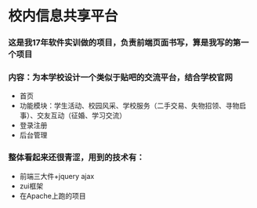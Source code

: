# 校内信息共享平台
### 这是我17年软件实训做的项目，负责前端页面书写，算是我写的第一个项目
### 内容：为本学校设计一个类似于贴吧的交流平台，结合学校官网
   - 首页
   - 功能模块：学生活动、校园风采、学校服务（二手交易、失物招领、寻物启事）、交友互动（征婚、学习交流）
   - 登录注册
   - 后台管理
### 整体看起来还很青涩，用到的技术有：
   - 前端三大件+jquery ajax
   - zui框架
   - 在Apache上跑的项目
